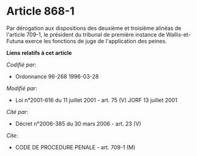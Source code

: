 # Article 868-1

Par dérogation aux dispositions des deuxième et troisième alinéas de l'article 709-1, le président du tribunal de première
instance de Wallis-et-Futuna exerce les fonctions de juge de l'application des peines.

**Liens relatifs à cet article**

_Codifié par_:

  - Ordonnance 96-268 1996-03-28

_Modifié par_:

  - Loi n°2001-616 du 11 juillet 2001 - art. 75 (V) JORF 13 juillet 2001

_Cité par_:

  - Décret n°2006-385 du 30 mars 2006 - art. 23 (V)

_Cite_:

  - CODE DE PROCEDURE PENALE - art. 709-1 (M)
